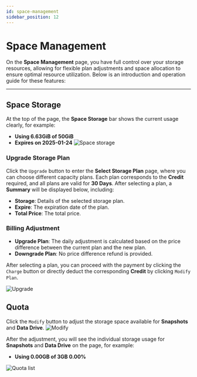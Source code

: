 ```yaml
---
id: space-management
sidebar_position: 12
---
```


# Space Management

On the **Space Management** page, you have full control over your storage resources, allowing for flexible plan adjustments and space allocation to ensure optimal resource utilization. Below is an introduction and operation guide for these features:

---

## **Space Storage**

At the top of the page, the **Space Storage** bar shows the current usage clearly, for example:

- **Using 6.63GiB of 50GiB**
- **Expires on 2025-01-24**
  ![Space storage](../docs-images/p10/01.Space%20storage.jpg)

### **Upgrade Storage Plan**

Click the `Upgrade` button to enter the **Select Storage Plan** page, where you can choose different capacity plans. Each plan corresponds to the **Credit** required, and all plans are valid for **30 Days**. After selecting a plan, a **Summary** will be displayed below, including:

- **Storage**: Details of the selected storage plan.
- **Expire**: The expiration date of the plan.
- **Total Price**: The total price.

### **Billing Adjustment**

- **Upgrade Plan**: The daily adjustment is calculated based on the price difference between the current plan and the new plan.
- **Downgrade Plan**: No price difference refund is provided.

After selecting a plan, you can proceed with the payment by clicking the `Charge` button or directly deduct the corresponding **Credit** by clicking `Modify Plan`.

![Upgrade](../docs-images/p10/02.Upgrade.jpg)

## **Quota**

Click the `Modify` button to adjust the storage space available for **Snapshots** and **Data Drive**.
![Modify](../docs-images/p10/03.Modify%20Quota.jpg)

After the adjustment, you will see the individual storage usage for **Snapshots** and **Data Drive** on the page, for example:

- **Using 0.00GB of 3GB 0.00%**

![Quota list](../docs-images/p10/04.Quota%20list.jpg)
